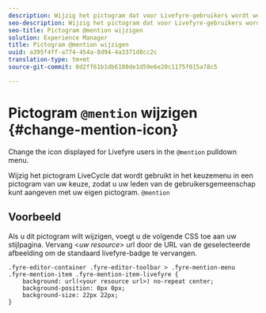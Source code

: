 ```yaml
---
description: Wijzig het pictogram dat voor Livefyre-gebruikers wordt weergegeven in het vervolgkeuzemenu @mention.
seo-description: Wijzig het pictogram dat voor Livefyre-gebruikers wordt weergegeven in het vervolgkeuzemenu @mention.
seo-title: Pictogram @mention wijzigen
solution: Experience Manager
title: Pictogram @mention wijzigen
uuid: a395f4ff-a774-454a-8d94-4a3371d8cc2c
translation-type: tm+mt
source-git-commit: 0d2ff61b1db6100de1d59e6e20c1175f015a78c5

---
```



# Pictogram `@mention` wijzigen {#change-mention-icon}

Change the icon displayed for Livefyre users in the `@mention` pulldown menu.

Wijzig het pictogram LiveCycle dat wordt gebruikt in het keuzemenu in een pictogram van uw keuze, zodat u uw leden van de gebruikersgemeenschap kunt aangeven met uw eigen pictogram. `@mention`

## Voorbeeld

Als u dit pictogram wilt wijzigen, voegt u de volgende CSS toe aan uw stijlpagina. Vervang &lt;*uw resource*> url door de URL van de geselecteerde afbeelding om de standaard livefyre-badge te vervangen.

```
.fyre-editor-container .fyre-editor-toolbar > .fyre-mention-menu .fyre-mention-item .fyre-mention-item-livefyre { 
    background: url(<your resource url>) no-repeat center; 
    background-position: 0px 0px; 
    background-size: 22px 22px; 
}
```
